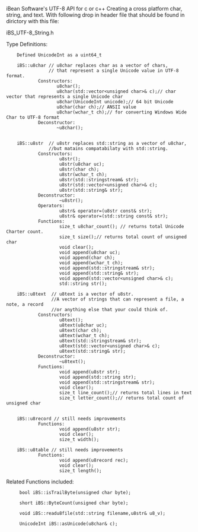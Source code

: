 iBean Software's UTF-8 API for c or c++
Creating a cross platform char, string, and text.
With following drop in header file that should be found in dirictory with this file:

iBS_UTF-8_String.h

Type Definitions:

        Defined UnicodeInt as a uint64_t
    
        iBS::u8char // u8char replaces char as a vector of chars, 
                    // that represent a single Unicode value in UTF-8 format.
                Constructors:
                       u8char();
                       u8char(std::vector<unsigned char>& c);// char vector that represents a single Unicode char
                       u8char(UnicodeInt unicode);// 64 bit Unicode
                       u8char(char ch);// ANSII value
                       u8char(wchar_t ch);// for converting Windows Wide Char to UTF-8 format
                Deconstructor:
                       ~u8char();
              
                        
        iBS::u8str  // u8str replaces std::string as a vector of u8char, 
                    //but matains compatabilaty with std::string. 
                Constructors:
                        u8str();
                        u8str(u8char uc);
                        u8str(char ch);
                        u8str(wchar_t ch);
                        u8str(std::stringstream& str);
                        u8str(std::vector<unsigned char>& c);
                        u8str(std::string& str);
                Deconstructor:
                        ~u8str();
                Operators:        
                        u8str& operator=(u8str const& str);
                        u8str& operator=(std::string const& str);
                Functions:
                        size_t u8char_count(); // returns total Unicode Charter count.
                        size_t size();// returns total count of unsigned char
                        void clear();
                        void append(u8char uc);
                        void append(char ch);
                        void append(wchar_t ch);
                        void append(std::stringstream& str);
                        void append(std::string& str);
                        void append(std::vector<unsigned char>& c);
                        std::string str();
        
        iBS::u8text  // u8text is a vector of u8str.
                     //A vector of strings that can represent a file, a note, a record 
                     //or anything else that your could think of.
                Constructors:
                        u8text();
                        u8text(u8char uc);
                        u8text(char ch);
                        u8text(wchar_t ch);
                        u8text(std::stringstream& str);
                        u8text(std::vector<unsigned char>& c);
                        u8text(std::string& str);
                Deconstructor:
                        ~u8text();
                Functions:
                        void append(u8str str);
                        void append(std::string str);
                        void append(std::stringstream& str);
                        void clear();
                        size_t line_count();// returns total lines in text
                        size_t letter_count();// returns total count of unsigned char

        
        iBS::u8record // still needs improvements
                Functions:
                        void append(u8str str);
                        void clear();
                        size_t width();
        
        iBS::u8table // still needs improvements
                Functions:
                        void append(u8record rec);
                        void clear();
                        size_t length();

         
Related Functions included:

         bool iBS::isTrailByte(unsigned char byte);
         
         short iBS::ByteCount(unsigned char byte); 
         
         void iBS::readu8file(std::string filename,u8str& u8_v);
         
         UnicodeInt iBS::asUnicode(u8char& c);

